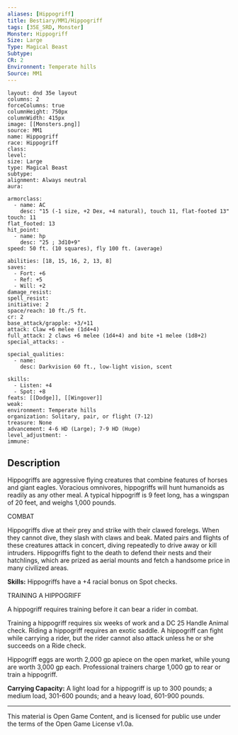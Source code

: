 ```yaml
---
aliases: [Hippogriff]
title: Bestiary/MM1/Hippogriff
tags: [35E_SRD, Monster]
Monster: Hippogriff
Size: Large
Type: Magical Beast
Subtype: 
CR: 2
Environnent: Temperate hills
Source: MM1
---
```


```statblock
layout: dnd 35e layout
columns: 2
forceColumns: true
columnHeight: 750px
columnWidth: 415px
image: [[Monsters.png]]
source: MM1
name: Hippogriff
race: Hippogriff
class: 
level: 
size: Large
type: Magical Beast
subtype: 
alignment: Always neutral
aura: 

armorclass:
  - name: AC
    desc: "15 (-1 size, +2 Dex, +4 natural), touch 11, flat-footed 13"
touch: 11
flat_footed: 13
hit_point:
  - name: hp
    desc: "25 ; 3d10+9"
speed: 50 ft. (10 squares), fly 100 ft. (average)

abilities: [18, 15, 16, 2, 13, 8]
saves:
  - Fort: +6
  - Ref: +5
  - Will: +2
damage_resist: 
spell_resist: 
initiative: 2
space/reach: 10 ft./5 ft.
cr: 2
base_attack/grapple: +3/+11
attack: Claw +6 melee (1d4+4)
full_attack: 2 claws +6 melee (1d4+4) and bite +1 melee (1d8+2)
special_attacks: -

special_qualities:
  - name: 
    desc: Darkvision 60 ft., low-light vision, scent

skills:
  - Listen: +4
  - Spot: +8
feats: [[Dodge]], [[Wingover]]
weak: 
environment: Temperate hills
organization: Solitary, pair, or flight (7-12)
treasure: None
advancement: 4-6 HD (Large); 7-9 HD (Huge)
level_adjustment: -
immune: 
```

## Description

<p>Hippogriffs are aggressive flying creatures that combine features of horses and giant eagles. Voracious omnivores, hippogriffs will hunt humanoids as readily as any other meal. A typical hippogriff is 9 feet long, has a wingspan of 20 feet, and weighs 1,000 pounds.</p>
<p>COMBAT</p>
<p>Hippogriffs dive at their prey and strike with their clawed forelegs. When they cannot dive, they slash with claws and beak. Mated pairs and flights of these creatures attack in concert, diving repeatedly to drive away or kill intruders. Hippogriffs fight to the death to defend their nests and their hatchlings, which are prized as aerial mounts and fetch a handsome price in many civilized areas.</p>
<p>
            <b>Skills:</b> Hippogriffs have a +4 racial bonus on Spot checks.</p>
<p>TRAINING A HIPPOGRIFF</p>
<p>A hippogriff requires training before it can bear a rider in combat.</p>
<p>Training a hippogriff requires six weeks of work and a DC 25 Handle Animal check. Riding a hippogriff requires an exotic saddle. A hippogriff can fight while carrying a rider, but the rider cannot also attack unless he or she succeeds on a Ride check.</p>
<p>Hippogriff eggs are worth 2,000 gp apiece on the open market, while young are worth 3,000 gp each. Professional trainers charge 1,000 gp to rear or train a hippogriff.</p>
<p>
            <b>Carrying Capacity:</b> A light load for a hippogriff is up to 300 pounds; a medium load, 301-600 pounds; and a heavy load, 601-900 pounds.</p>

---

This material is Open Game Content, and is licensed for public use under
the terms of the Open Game License v1.0a.
